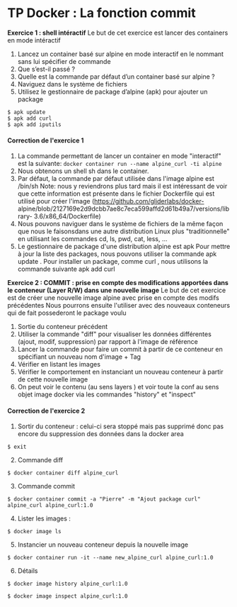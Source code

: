 # TP Docker : La fonction commit

**Exercice 1 : shell intéractif**
Le but de cet exercice est lancer des containers en mode intéractif
1. Lancez un container basé sur alpine en mode interactif en le nommant sans lui spécifier de commande
2. Que s’est-il passé ?
3. Quelle est la commande par défaut d’un container basé sur alpine ?
4. Naviguez dans le système de fichiers
5. Utilisez le gestionnaire de package d’alpine (apk) pour ajouter un package
```
$ apk update
$ apk add curl
$ apk add iputils
```

#### Correction de l'exercice 1
1. La commande permettant de lancer un container en mode "interactif" est la suivante:
```docker container run --name alpine_curl -ti alpine```
2. Nous obtenons un shell sh dans le container.
3. Par défaut, la commande par défaut utilisée dans l'image alpine est /bin/sh
Note: nous y reviendrons plus tard mais il est intéressant de voir que cette information est
présente dans le fichier Dockerfile qui est utilisé pour créer l'image
(https://github.com/gliderlabs/docker-
alpine/blob/2127169e2d9dcbb7ae8c7eca599affd2d61b49a7/versions/library-
3.6/x86_64/Dockerfile)
4. Nous pouvons naviguer dans le système de fichiers de la même façon que nous le faisonsdans une autre distribution Linux plus "traditionnelle" en utilisant les commandes cd, ls,
pwd, cat, less, ...
5. Le gestionnaire de package d'une distribution alpine est apk
Pour mettre à jour la liste des packages, nous pouvons utiliser la commande apk update .
Pour installer un package, comme curl , nous utilisons la commande suivante apk add curl

**Exercice 2 : COMMIT : prise en compte des modifications apportées dans le conteneur (Layer R/W) dans une nouvelle image**
Le but de cet exercice est de créer une nouvelle image alpine avec prise en compte des modifs précédentes
Nous pourrons ensuite l'utiliser avec des nouveaux conteneurs qui de fait possederont le package voulu
1. Sortie du conteneur précédent
2. Utiliser la commande "diff" pour visualiser les données différentes (ajout, modif, suppression) par rapport à l'image de référence
3. Lancer la commande pour faire un commit à partir de ce conteneur en spécifiant un nouveau nom d'image + Tag
4. Vérifier en listant les images
5. Vérifier le comportement en instanciant un nouveau conteneur à partir de cette nouvelle image
6. On peut voir le contenu (au sens layers ) et voir toute la conf au sens objet image docker via les commandes "history" et "inspect"

#### Correction de l'exercice 2
1. Sortir du conteneur : celui-ci sera stoppé mais pas supprimé donc pas encore du suppression des données dans la docker area

```$ exit```

2. Commande diff

```$ docker container diff alpine_curl```

3. Commande commit 

```$ docker container commit -a "Pierre" -m "Ajout package curl" alpine_curl alpine_curl:1.0```

4. Lister les images :

```$ docker image ls```

5. Instancier un nouveau conteneur depuis la nouvelle image

```$ docker container run -it --name new_alpine_curl alpine_curl:1.0```

6. Détails

```$ docker image history alpine_curl:1.0```

```$ docker image inspect alpine_curl:1.0```